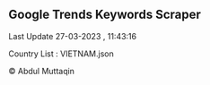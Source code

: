 

## Google Trends Keywords Scraper 
 
Last Update 27-03-2023 , 11:43:16

Country List :
VIETNAM.json



© Abdul Muttaqin 
